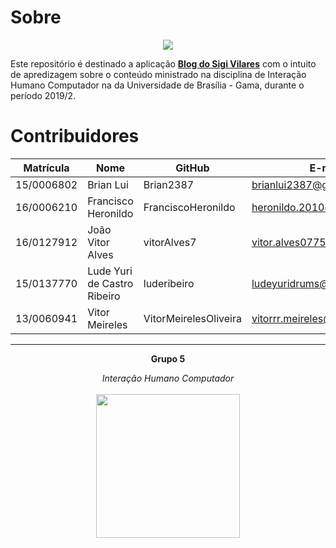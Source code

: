 
# Sobre

<div align="center"><img src= "https://i.imgur.com/hLaDDoo.png"/></div>

Este repositório é destinado a aplicação [**Blog do Sigi Vilares**](https://www.sigivilares.com.br/) com o intuito de apredizagem sobre o conteúdo ministrado na disciplina de Interação Humano Computador na da Universidade de Brasília - Gama, durante o período 2019/2.

# Contribuidores

|Matrícula|Nome|GitHub|E-mail|
|----------|---------------------------|------------------|-------------------------------|
|15/0006802|Brian Lui|Brian2387|brianlui2387@gmail.com|
|16/0006210|Francisco Heronildo|FranciscoHeronildo|heronildo.2010@hotmail.com|
|16/0127912|João Vitor Alves|vitorAlves7|vitor.alves07750@outlook.com|
|15/0137770|Lude Yuri de Castro Ribeiro|luderibeiro|ludeyuridrums@gmail.com|
|13/0060941|Vitor Meireles|VitorMeirelesOliveira|vitorrr.meireles@hotmail.com|

<hr/>
<p align="center"><b>Grupo 5</b></p>
<p align="center"><i>Interação Humano Computador</i><br /><br />
<a href="https://fga.unb.br" target="_blank"><img width="230"src="https://4.bp.blogspot.com/-0aa6fAFnSnA/VzICtBQgciI/AAAAAAAARn4/SxVsQPFNeE0fxkCPVgMWbhd5qIEAYCMbwCLcB/s1600/unb-gama.png"></a>
</p>
